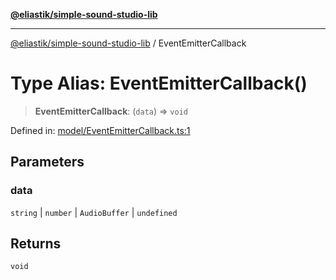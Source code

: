 [**@eliastik/simple-sound-studio-lib**](../README.md)

***

[@eliastik/simple-sound-studio-lib](../README.md) / EventEmitterCallback

# Type Alias: EventEmitterCallback()

> **EventEmitterCallback**: (`data`) => `void`

Defined in: [model/EventEmitterCallback.ts:1](https://github.com/Eliastik/simple-sound-studio-lib/blob/663925a270924e57c5730bbb254aa7f5b3523775/lib/model/EventEmitterCallback.ts#L1)

## Parameters

### data

`string` | `number` | `AudioBuffer` | `undefined`

## Returns

`void`
